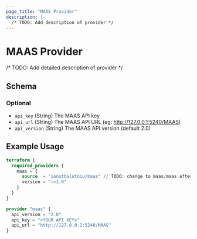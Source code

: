 ```yaml
---
page_title: "MAAS Provider"
description: |-
  /* TODO: Add description of provider */
---
```


# MAAS Provider
/* TODO: Add detailed description of provider */<!-- schema generated by tfplugindocs -->
## Schema

### Optional

- `api_key` (String) The MAAS API key
- `api_url` (String) The MAAS API URL (eg: http://127.0.0.1:5240/MAAS)
- `api_version` (String) The MAAS API version (default 2.0)



## Example Usage

```terraform
terraform {
  required_providers {
    maas = {
      source  = "ionutbalutoiu/maas" // TODO: change to maas/maas after release
      version = "~>1.0"
    }
  }
}

provider "maas" {
  api_version = "2.0"
  api_key = "<YOUR API KEY>"
  api_url = "http://127.0.0.1:5240/MAAS"
}
```